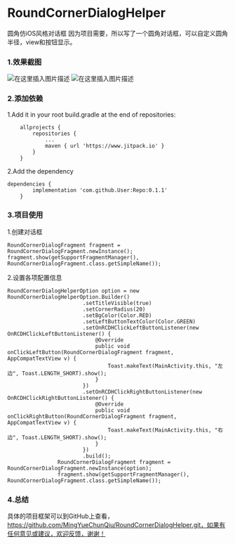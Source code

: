 # RoundCornerDialogHelper
圆角仿iOS风格对话框
因为项目需要，所以写了一个圆角对话框，可以自定义圆角半径，view和按钮显示。
### 1.效果截图
![在这里插入图片描述](https://img-blog.csdnimg.cn/2018112512061853.jpg?x-oss-process=image/watermark,type_ZmFuZ3poZW5naGVpdGk,shadow_10,text_aHR0cHM6Ly9ibG9nLmNzZG4ubmV0L3NsMjAxOGdvZA==,size_16,color_FFFFFF,t_70)
![在这里插入图片描述](https://img-blog.csdnimg.cn/2018112512062883.jpg?x-oss-process=image/watermark,type_ZmFuZ3poZW5naGVpdGk,shadow_10,text_aHR0cHM6Ly9ibG9nLmNzZG4ubmV0L3NsMjAxOGdvZA==,size_16,color_FFFFFF,t_70)
### 2.添加依赖
1.Add it in your root build.gradle at the end of repositories:

```
	allprojects {
		repositories {
			...
			maven { url 'https://www.jitpack.io' }
		}
	}
```
2.Add the dependency

```
dependencies {
		implementation 'com.github.User:Repo:0.1.1'
	}
```
### 3.项目使用
1.创建对话框

```
RoundCornerDialogFragment fragment = RoundCornerDialogFragment.newInstance();
fragment.show(getSupportFragmentManager(), RoundCornerDialogFragment.class.getSimpleName());
```
2.设置各项配置信息

```
RoundCornerDialogHelperOption option = new RoundCornerDialogHelperOption.Builder()
                        .setTitleVisible(true)
                        .setCornerRadius(20)
                        .setBgColor(Color.RED)
                        .setLeftButtonTextColor(Color.GREEN)
                        .setOnRCDHClickLeftButtonListener(new OnRCDHClickLeftButtonListener() {
                            @Override
                            public void onClickLeftButton(RoundCornerDialogFragment fragment, AppCompatTextView v) {
                                Toast.makeText(MainActivity.this, "左边", Toast.LENGTH_SHORT).show();
                            }
                        })
                        .setOnRCDHClickRightButtonListener(new OnRCDHClickRightButtonListener() {
                            @Override
                            public void onClickRightButton(RoundCornerDialogFragment fragment, AppCompatTextView v) {
                                Toast.makeText(MainActivity.this, "右边", Toast.LENGTH_SHORT).show();
                            }
                        })
                        .build();
                RoundCornerDialogFragment fragment = RoundCornerDialogFragment.newInstance(option);
                fragment.show(getSupportFragmentManager(), RoundCornerDialogFragment.class.getSimpleName());
```
### 4.总结
具体的项目框架可以到GitHub上查看，https://github.com/MingYueChunQiu/RoundCornerDialogHelper.git，如果有任何意见或建议，欢迎反馈，谢谢！
